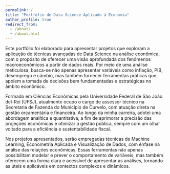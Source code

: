 ```yaml
---
permalink: /
title: "Portfólio de Data Science Aplicado à Economia"
author_profile: true
redirect_from: 
  - /about/
  - /about.html
---
```


Este portfólio foi elaborado para apresentar projetos que exploram a aplicação de técnicas avançadas de Data Science na análise econômica, com o propósito de oferecer uma visão aprofundada dos fenômenos macroeconômicos a partir de dados reais. Por meio de uma análise meticulosa, busca-se não apenas apresentar variáveis como inflação, PIB, desemprego e câmbio, mas também fornecer ferramentas práticas que apoiem a tomada de decisões bem fundamentadas e estratégicas no âmbito econômico.

Formado em Ciências Econômicas pela Universidade Federal de São João del-Rei (UFSJ), atualmente ocupo o cargo de assessor técnico na Secretaria de Fazenda do Município de Curvelo, com atuação direta na gestão orçamentária e financeira. Ao longo da minha carreira, adotei uma abordagem analítica e quantitativa, a fim de aprimorar a precisão das projeções econômicas e otimizar a gestão pública, sempre com um olhar voltado para a eficiência e sustentabilidade fiscal.

Nos projetos apresentados, serão empregadas técnicas de Machine Learning, Econometria Aplicada e Visualização de Dados, com ênfase na análise das relações econômicas. Essas ferramentas não apenas possibilitam modelar e prever o comportamento de variáveis, mas também oferecem uma forma clara e acessível de apresentar as análises, tornando-as úteis e aplicáveis em contextos complexos e dinâmicos.
